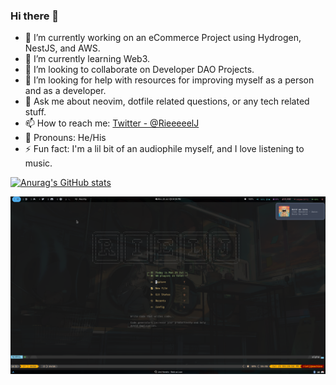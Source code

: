 ### Hi there 👋

- 🔭 I’m currently working on an eCommerce Project using Hydrogen, NestJS, and AWS.
- 🌱 I’m currently learning Web3.
- 👯 I’m looking to collaborate on Developer DAO Projects.
- 🤔 I’m looking for help with resources for improving myself as a person and as a developer.
- 💬 Ask me about neovim, dotfile related questions, or any tech related stuff.
- 📫 How to reach me: [Twitter - @RieeeeelJ](https://twitter.com/RieeeeelJ)
- 👨 Pronouns: He/His
- ⚡ Fun fact: I'm a lil bit of an audiophile myself, and I love listening to music.

[![Anurag's GitHub stats](https://github-readme-stats.vercel.app/api?username=RielJ&theme=gruvbox&show_icons=true)](https://github.com/anuraghazra/github-readme-stats)

![Workspace Image](https://github.com/rielj/dotfiles/blob/master/workspace.png?raw=true)
